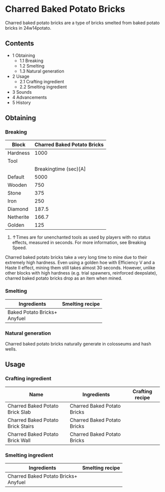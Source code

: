 # Charred Baked Potato Bricks
Charred baked potato bricks are a type of bricks smelted from baked potato bricks in 24w14potato.

## Contents
- 1 Obtaining
	- 1.1 Breaking
	- 1.2 Smelting
	- 1.3 Natural generation
- 2 Usage
	- 2.1 Crafting ingredient
	- 2.2 Smelting ingredient
- 3 Sounds
- 4 Advancements
- 5 History

## Obtaining
### Breaking
| Block     | Charred Baked Potato Bricks |
|-----------|-----------------------------|
| Hardness  | 1000                        |
| Tool      |                             |
|           | Breakingtime (sec)[A]       |
| Default   | 5000                        |
| Wooden    | 750                         |
| Stone     | 375                         |
| Iron      | 250                         |
| Diamond   | 187.5                       |
| Netherite | 166.7                       |
| Golden    | 125                         |

1. ↑Times are for unenchanted tools as used by players with no status effects, measured in seconds. For more information, see Breaking Speed.

Charred baked potato bricks take a very long time to mine due to their extremely high hardness. Even using a golden hoe with Efficiency V and a Haste II effect, mining them still takes almost 30 seconds. However, unlike other blocks with high hardness (e.g. trial spawners, reinforced deepslate), charred baked potato bricks drop as an item when mined.

### Smelting
| Ingredients                      | Smelting recipe |
|----------------------------------|-----------------|
| Baked Potato Bricks+<br/>Anyfuel |                 |

### Natural generation
Charred baked potato bricks naturally generate in colosseums and hash wells.

## Usage
### Crafting ingredient
| Name                              | Ingredients                 | Crafting recipe |
|-----------------------------------|-----------------------------|-----------------|
| Charred Baked Potato Brick Slab   | Charred Baked Potato Bricks |                 |
| Charred Baked Potato Brick Stairs | Charred Baked Potato Bricks |                 |
| Charred Baked Potato Brick Wall   | Charred Baked Potato Bricks |                 |

### Smelting ingredient
| Ingredients                              | Smelting recipe |
|------------------------------------------|-----------------|
| Charred Baked Potato Bricks+<br/>Anyfuel |                 |


